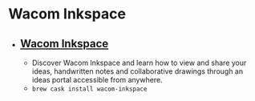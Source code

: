 # Wacom Inkspace
- [Wacom Inkspace](https://www.wacom.com/en-us/products/apps-services/inkspace)
  -  
  - Discover Wacom Inkspace and learn how to view and share your ideas, handwritten notes and collaborative drawings through an ideas portal accessible from anywhere.
  - `brew cask install wacom-inkspace`
